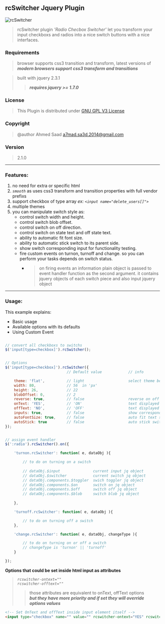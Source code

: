 ## rcSwitcher Jquery Plugin

![rcSwitcher](http://i707.photobucket.com/albums/ww71/ashekfadl/Screen%20Shot%202015-04-26%20at%208.30.33%20PM.png)


>rcSwitcher plugin *'Radio Checbox Switcher'* let you transform your input checkboxs and radios into a nice switch buttons with a nice interfaces.
	

### Requirements
>browser supports css3 transition and transform, latest versions of *__modern browsers support css3 transform and transitions__*

>built with jquery 2.3.1
>>*__requires  jquery >= 1.7.0__*


### License

>This Plugin is distributed under [GNU GPL V3 License](http://choosealicense.com/licenses/gpl-3.0/)


### Copyright
>@author	Ahmed Saad <a7mad.sa3d.2014@gmail.com>

### Version
> 2.1.0


----

### Features:


1. no need for extra or specific html
2. _`smooth`_ as uses css3 transform and transition properties with full vendor prefixs
3. support checkbox of type array _ex: `<input name="delete_users[]">`_
4. multiple themes
5. you can manipulate switch style as:
   * control switch width and height.
   * control switch blob offset.
   * control switch on off direction.
   * control switch on state text and off state text.
   * ability to automatic fit font size.
   * ability to automatic stick switch to its parent side.
   * show switch corresponding input for functionality testing.
   * fire custom events on turnon, turnoff and change. so you can perform your tasks depends on switch status.
   		* >on firing events an information plain object is passed to event handler function as the second argument. it contains jquery objects of each switch piece and also input jquery object 
   
    
---
### Usage:

This example explains:
 * Basic usage
 * Available options with its defaults
 * Using Custom Event

```javascript

// convert all checkboxs to switchs
$('input[type=checkbox]').rcSwitcher();


// Options
$('input[type=checkbox]').rcSwitcher({
							// Default value			// info

	theme: 'flat', 			// light					select theme between 'flat, light, dark, modern'	
	width: 80, 				// 56  in 'px'			
	height: 26, 			// 22
	blobOffset: 0,			// 2
	reverse: true,			// false					reverse on off order
	onText: 'YES',			// 'ON'						text displayed on ON state
	offText: 'NO',			// 'OFF'					text displayed on OFF state
	inputs: true,			// false					show corresponding  inputs
	autoFontSize: true,		// false					auto fit text size with respect to switch height
    autoStick: true			// false					auto stick switch to its parent side
});


// assign event handler
$(':radio').rcSwitcher().on({

	'turnon.rcSwitcher': function( e, dataObj ){

		// to do on turning on a switch
        
        // dataObj.$input  				current input jq object
        // dataObj.$switcher			current switch jq object
        // dataObj.components.$toggler	swich toggler jq object
        // dataObj.components.$on		switch on jq object
        // dataObj.components.$off		switch off jq object
        // dataObj.components.$blob		switch blob jq object
        
	},

	'turnoff.rcSwitcher': function( e, dataObj ){

		// to do on turning off a switch
	},

	'change.rcSwitcher': function( e, dataObj, changeType ){

		// to do on turning on or off a switch
        // changeType is 'turnon' || 'turnoff'
	}

});

```

__Options that could be set inside html input as attributes__

>_`rcswitcher-ontext=""`_	
>_`rcswitcher-offtext=""`_	
>>those attributes are equivalent to onText, offText options	
>>__*but they have more priority and if set they will override options values*__

```html
<!-- Set OnText and offText inside input element itself -->
<input type="checkbox" name="" value="" rcswitcher-ontext="YES" rcswitcher-offtext="NO" />

```